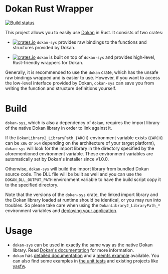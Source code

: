 # Dokan Rust Wrapper

[![Build status](https://ci.appveyor.com/api/projects/status/github/dokan-dev/dokan-rust?svg=true)](https://ci.appveyor.com/project/Liryna/dokan-rust)

This project allows you to easily use [Dokan](https://github.com/dokan-dev/dokany) in Rust. It consists of two crates:

- [![crates.io](https://img.shields.io/crates/v/dokan-sys)](https://crates.io/crates/dokan-sys) `dokan-sys` provides raw bindings to the functions and structures provided by Dokan.

- [![crates.io](https://img.shields.io/crates/v/dokan)](https://crates.io/crates/dokan) `dokan` is built on top of `dokan-sys` and provides high-level, Rust-friendly wrappers for Dokan.

Generally, it is recommended to use the `dokan` crate, which has the unsafe raw bindings wrapped and is easier to use. However, if you want to access the low-level interface provided by Dokan, `dokan-sys` can save you from writing the function and structure definitions yourself.

# Build

`dokan-sys`, which is also a dependency of `dokan`, requires the import library of the native Dokan library in order to link against it.

If the `DokanLibrary2_LibraryPath_{ARCH}` environment variable exists (`{ARCH}` can be `x86` or `x64` depending on the architecture of your target platform), `dokan-sys` will look for the import library in the directory specified by the aforementioned environment variable. These environment variables are automatically set by Dokan's installer since v1.0.0.

Otherwise, `dokan-sys` will build the import library from bundled Dokan source code. The DLL file will be built as well and you can use the `DOKAN_DLL_OUTPUT_PATH` environment variable to have the build script copy it to the specified directory.

Note that the versions of the `dokan-sys` crate, the linked import library and the Dokan library loaded at runtime should be identical, or you may run into troubles. So please take care when using the `DokanLibrary2_LibraryPath_*` environment variables and [deploying your application](https://github.com/dokan-dev/dokany/wiki/How-to-package-your-application-with-Dokan#dokan-application-considerations).

# Usage

- `dokan-sys` can be used in exactly the same way as the native Dokan library. Read [Dokan's documentation](https://dokan-dev.github.io/dokany-doc/html/) for more information.
- `dokan` has [detailed documentation](https://dokan-dev.github.io/dokan-rust-doc/html/dokan/) and a [memfs example](https://github.com/dokan-dev/dokan-rust/tree/master/dokan/examples/memfs) available. You can also find some examples in [the unit tests](https://github.com/dokan-dev/dokan-rust/blob/master/dokan/src/tests.rs) and existing projects like [yasfw](https://github.com/DDoSolitary/yasfw).
